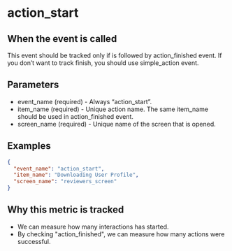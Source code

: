 # action_start

## When the event is called

This event should be tracked only if is followed by action_finished event. If you don’t want to track finish, you should use simple_action event.

## Parameters

- event_name (required) - Always “action_start”.
- item_name (required) - Unique action name. The same item_name should be used in action_finished event.
- screen_name (required) - Unique name of the screen that is opened.

## Examples

```json
{
  "event_name": "action_start",
  "item_name": "Downloading User Profile",
  "screen_name": "reviewers_screen"
}
```

## Why this metric is tracked

- We can measure how many interactions has started.
- By checking "action_finished", we can measure how many actions were successful.
